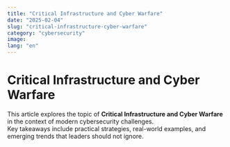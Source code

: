 ```yaml
---
title: "Critical Infrastructure and Cyber Warfare"
date: "2025-02-04"
slug: "critical-infrastructure-cyber-warfare"
category: "cybersecurity"
image:
lang: "en"
---
```


# Critical Infrastructure and Cyber Warfare

This article explores the topic of **Critical Infrastructure and Cyber Warfare** in the context of modern cybersecurity challenges.  
Key takeaways include practical strategies, real-world examples, and emerging trends that leaders should not ignore.
